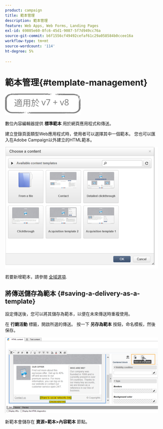 ```yaml
---
product: campaign
title: 範本管理
description: 範本管理
feature: Web Apps, Web Forms, Landing Pages
exl-id: 69805e60-8fc6-45d1-9087-5f7d949cc76a
source-git-commit: b6f1556cf49492cefaf61c29a058584b0ccee16a
workflow-type: tm+mt
source-wordcount: '114'
ht-degree: 5%

---
```


# 範本管理{#template-management}

![](../../assets/common.svg)

數位內容編輯器提供 **標準範本** 用於網頁應用程式和傳送。

建立登錄頁面類型Web應用程式時，使用者可以選擇其中一個範本。 您也可以匯入在Adobe Campaign以外建立的HTML範本。

![](assets/dce_popup_templatechoice.png)

若要新增範本，請參閱 [全域選項](content-editor-interface.md#global-options).

## 將傳送儲存為範本 {#saving-a-delivery-as-a-template}

設定傳送後，您可以將其儲存為範本，以便在未來傳送時重複使用。

在 **行銷活動** 標籤，開啟所選的傳送。 按一下 **另存為範本** 按鈕，命名模板，然後保存。

![](assets/dce_save_model.png)

新範本會儲存在 **資源>範本>內容範本** 節點。
